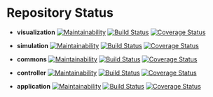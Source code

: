 # Repository Status

- **visualization** 
  [![Maintainability](https://api.codeclimate.com/v1/badges/3357d170e5a3cc2ea748/maintainability)](https://codeclimate.com/github/MontiSim/visualization/maintainability)
  [![Build Status](https://travis-ci.org/MontiSim/visualization.svg?branch=master)](https://travis-ci.org/MontiSim/visualization)
  [![Coverage Status](https://coveralls.io/repos/github/MontiSim/visualization/badge.svg?branch=master&service=github)](https://coveralls.io/github/MontiSim/visualization?branch=master)

- **simulation**
  [![Maintainability](https://api.codeclimate.com/v1/badges/0ff9cfde324c783f7957/maintainability)](https://codeclimate.com/github/MontiSim/simulation/maintainability)
  [![Build Status](https://travis-ci.org/MontiSim/simulation.svg?branch=master)](https://travis-ci.org/MontiSim/simulation)
  [![Coverage Status](https://coveralls.io/repos/github/MontiSim/simulation/badge.svg?branch=master&service=github)](https://coveralls.io/github/MontiSim/simulation?branch=master)

- **commons**
  [![Maintainability](https://api.codeclimate.com/v1/badges/1fee5e810477b6a2a432/maintainability)](https://codeclimate.com/github/MontiSim/commons/maintainability)
  [![Build Status](https://travis-ci.org/MontiSim/commons.svg?branch=master)](https://travis-ci.org/MontiSim/commons)
  [![Coverage Status](https://coveralls.io/repos/github/MontiSim/commons/badge.svg?branch=master&service=github)](https://coveralls.io/github/MontiSim/commons?branch=master)

- **controller**
  [![Maintainability](https://api.codeclimate.com/v1/badges/4c5b1c0fa45ab841b493/maintainability)](https://codeclimate.com/github/MontiSim/controller/maintainability)
  [![Build Status](https://travis-ci.org/MontiSim/controller.svg?branch=master)](https://travis-ci.org/MontiSim/controller)
  [![Coverage Status](https://coveralls.io/repos/github/MontiSim/controller/badge.svg?branch=master&service=github)](https://coveralls.io/github/MontiSim/controller?branch=master)

- **application**
  [![Maintainability](https://api.codeclimate.com/v1/badges/6967073c06c5cd2a7054/maintainability)](https://codeclimate.com/github/MontiSim/application/maintainability)
  [![Build Status](https://travis-ci.org/MontiSim/application.svg?branch=master)](https://travis-ci.org/MontiSim/application)
  [![Coverage Status](https://coveralls.io/repos/github/MontiSim/application/badge.svg?branch=master&service=github)](https://coveralls.io/github/MontiSim/application?branch=master)
